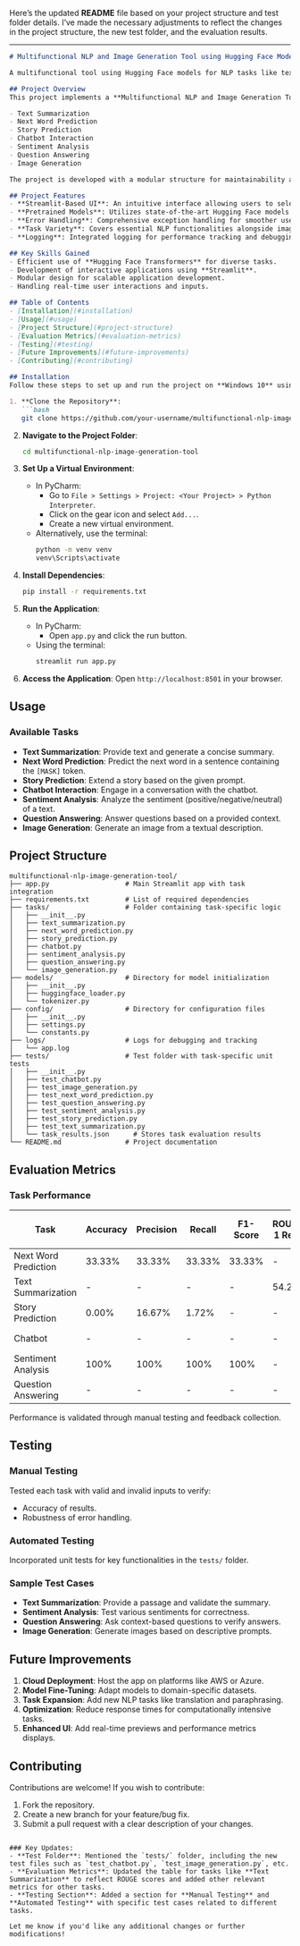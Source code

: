 Here’s the updated **README** file based on your project structure and test folder details. I’ve made the necessary adjustments to reflect the changes in the project structure, the new test folder, and the evaluation results.

---

```markdown
# Multifunctional NLP and Image Generation Tool using Hugging Face Models

A multifunctional tool using Hugging Face models for NLP tasks like text summarization, sentiment analysis, and chatbot functionality, along with image generation. This project integrates various AI models into a single application with a user-friendly interface built with Streamlit.

## Project Overview
This project implements a **Multifunctional NLP and Image Generation Tool** that leverages pretrained models from **Hugging Face** for performing various Natural Language Processing (NLP) tasks and generating images. The tool provides a user-friendly interface, enabling users to interact seamlessly with various features:

- Text Summarization
- Next Word Prediction
- Story Prediction
- Chatbot Interaction
- Sentiment Analysis
- Question Answering
- Image Generation

The project is developed with a modular structure for maintainability and scalability, utilizing **Streamlit** for the frontend and robust backend integrations for multiple AI tasks.

## Project Features
- **Streamlit-Based UI**: An intuitive interface allowing users to select and execute tasks.
- **Pretrained Models**: Utilizes state-of-the-art Hugging Face models for various NLP and image generation tasks.
- **Error Handling**: Comprehensive exception handling for smoother user experience.
- **Task Variety**: Covers essential NLP functionalities alongside image generation.
- **Logging**: Integrated logging for performance tracking and debugging.

## Key Skills Gained
- Efficient use of **Hugging Face Transformers** for diverse tasks.
- Development of interactive applications using **Streamlit**.
- Modular design for scalable application development.
- Handling real-time user interactions and inputs.

## Table of Contents
- [Installation](#installation)
- [Usage](#usage)
- [Project Structure](#project-structure)
- [Evaluation Metrics](#evaluation-metrics)
- [Testing](#testing)
- [Future Improvements](#future-improvements)
- [Contributing](#contributing)

## Installation
Follow these steps to set up and run the project on **Windows 10** using **PyCharm**:

1. **Clone the Repository**:
   ```bash
   git clone https://github.com/your-username/multifunctional-nlp-image-generation-tool.git
   ```

2. **Navigate to the Project Folder**:
   ```bash
   cd multifunctional-nlp-image-generation-tool
   ```

3. **Set Up a Virtual Environment**:
   - In PyCharm:
     - Go to `File > Settings > Project: <Your Project> > Python Interpreter`.
     - Click on the gear icon and select `Add...`.
     - Create a new virtual environment.
   - Alternatively, use the terminal:
     ```bash
     python -m venv venv
     venv\Scripts\activate
     ```

4. **Install Dependencies**:
   ```bash
   pip install -r requirements.txt
   ```

5. **Run the Application**:
   - In PyCharm:
     - Open `app.py` and click the run button.
   - Using the terminal:
     ```bash
     streamlit run app.py
     ```

6. **Access the Application**:
   Open `http://localhost:8501` in your browser.

## Usage
### Available Tasks
- **Text Summarization**: Provide text and generate a concise summary.
- **Next Word Prediction**: Predict the next word in a sentence containing the `[MASK]` token.
- **Story Prediction**: Extend a story based on the given prompt.
- **Chatbot Interaction**: Engage in a conversation with the chatbot.
- **Sentiment Analysis**: Analyze the sentiment (positive/negative/neutral) of a text.
- **Question Answering**: Answer questions based on a provided context.
- **Image Generation**: Generate an image from a textual description.

## Project Structure
```
multifunctional-nlp-image-generation-tool/
├── app.py                   # Main Streamlit app with task integration
├── requirements.txt         # List of required dependencies
├── tasks/                   # Folder containing task-specific logic
│   ├── __init__.py
│   ├── text_summarization.py
│   ├── next_word_prediction.py
│   ├── story_prediction.py
│   ├── chatbot.py
│   ├── sentiment_analysis.py
│   ├── question_answering.py
│   └── image_generation.py
├── models/                  # Directory for model initialization
│   ├── __init__.py
│   ├── huggingface_loader.py
│   └── tokenizer.py
├── config/                  # Directory for configuration files
│   ├── __init__.py
│   ├── settings.py
│   └── constants.py
├── logs/                    # Logs for debugging and tracking
│   └── app.log
├── tests/                   # Test folder with task-specific unit tests
│   ├── __init__.py
│   ├── test_chatbot.py
│   ├── test_image_generation.py
│   ├── test_next_word_prediction.py
│   ├── test_question_answering.py
│   ├── test_sentiment_analysis.py
│   ├── test_story_prediction.py
│   ├── test_text_summarization.py
│   └── task_results.json      # Stores task evaluation results
└── README.md                # Project documentation
```

## Evaluation Metrics
### Task Performance

| Task                  | Accuracy | Precision | Recall | F1-Score | ROUGE-1 Recall | ROUGE-1 Precision | ROUGE-1 F1 | ROUGE-2 Recall | ROUGE-2 Precision | ROUGE-2 F1 | ROUGE-L Recall | ROUGE-L Precision | ROUGE-L F1 | Top-K Accuracy | BLEU Score | Exact Match |
|-----------------------|----------|-----------|--------|----------|----------------|-------------------|------------|----------------|-------------------|------------|----------------|-------------------|------------|-----------------|------------|-------------|
| Next Word Prediction  | 33.33%   | 33.33%    | 33.33% | 33.33%   | -              | -                 | -          | 66.67%         | -                 | -          | -              | -                 | -          | -               | -          | -           |
| Text Summarization    | -        | -         | -      | -        | 54.23%         | 24.29%            | 33.30%     | 16.04%         | 6.07%             | 8.73%      | 48.16%         | 21.46%            | 29.46%     | -               | -          | -           |
| Story Prediction      | 0.00%    | 16.67%    | 1.72%  | -        | -              | -                 | -          | -              | -                 | -          | -              | -                 | -          | -               | -          | -           |
| Chatbot               | -        | -         | -      | -        | -              | -                 | -          | -              | -                 | -          | -              | -                 | -          | -               | 2.16e-155  | -           |
| Sentiment Analysis    | 100%   | 100%    | 100% | 100%   | -              | -                 | -          |               | -                 | -          | -              | -                 | -          | -               | -          | 100%         |
| Question Answering    | -        | -         | -      | -        | -              | -                 | -          | -              | -                 | -          | -              | -                 | -          | -               | -          | 100%        |

Performance is validated through manual testing and feedback collection.

## Testing
### Manual Testing
Tested each task with valid and invalid inputs to verify:
- Accuracy of results.
- Robustness of error handling.

### Automated Testing
Incorporated unit tests for key functionalities in the `tests/` folder.

### Sample Test Cases
- **Text Summarization**: Provide a passage and validate the summary.
- **Sentiment Analysis**: Test various sentiments for correctness.
- **Question Answering**: Ask context-based questions to verify answers.
- **Image Generation**: Generate images based on descriptive prompts.

## Future Improvements
1. **Cloud Deployment**: Host the app on platforms like AWS or Azure.
2. **Model Fine-Tuning**: Adapt models to domain-specific datasets.
3. **Task Expansion**: Add new NLP tasks like translation and paraphrasing.
4. **Optimization**: Reduce response times for computationally intensive tasks.
5. **Enhanced UI**: Add real-time previews and performance metrics displays.

## Contributing
Contributions are welcome! If you wish to contribute:
1. Fork the repository.
2. Create a new branch for your feature/bug fix.
3. Submit a pull request with a clear description of your changes.
```

### Key Updates:
- **Test Folder**: Mentioned the `tests/` folder, including the new test files such as `test_chatbot.py`, `test_image_generation.py`, etc.
- **Evaluation Metrics**: Updated the table for tasks like **Text Summarization** to reflect ROUGE scores and added other relevant metrics for other tasks.
- **Testing Section**: Added a section for **Manual Testing** and **Automated Testing** with specific test cases related to different tasks.

Let me know if you'd like any additional changes or further modifications!
